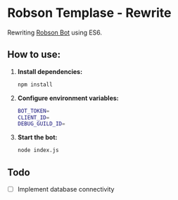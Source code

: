 # Robson Templase - Rewrite

Rewriting [Robson Bot](https://github.com/0LostConnection/Robson-Bot) using ES6.

## How to use:

1. **Install dependencies:**
    ```bash
    npm install
    ``````
2. **Configure environment variables:**
    ```bash
    BOT_TOKEN=
    CLIENT_ID=
    DEBUG_GUILD_ID=
    ```
3. **Start the bot:**
    ```bash
    node index.js
    ```

## Todo
- [ ] Implement database connectivity
